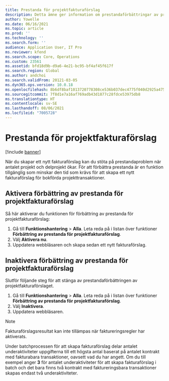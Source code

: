 ```yaml
---
title: Prestanda för projektfakturaförslag
description: Detta ämne ger information om prestandaförbättringar av projektfakturaförslag.
author: Yowelle
ms.date: 06/16/2021
ms.topic: article
ms.prod: ''
ms.technology: ''
ms.search.form: ''
audience: Application User, IT Pro
ms.reviewer: kfend
ms.search.scope: Core, Operations
ms.custom: 23561
ms.assetid: bfd18d9b-d9a6-4e21-bc95-bf4af45f617f
ms.search.region: Global
ms.author: andchoi
ms.search.validFrom: 20121-03-05
ms.dyn365.ops.version: 10.0.18
ms.openlocfilehash: 8b6df8baf1013720778308ce536b037dec4775f040d2925a47508fb373900f81
ms.sourcegitcommit: 7f8d1e7a16af769adb43d1877c28fdce53975db8
ms.translationtype: HT
ms.contentlocale: sv-SE
ms.lasthandoff: 08/06/2021
ms.locfileid: "7005728"
---
```

# <a name="project-invoice-proposal-performance"></a>Prestanda för projektfakturaförslag

[!include [banner](../includes/banner.md)]

När du skapar ett nytt fakturaförslag kan du stöta på prestandaproblem när antalet projekt och delprojekt ökar. För att förbättra prestanda är en funktion tillgänglig som minskar den tid som krävs för att skapa ett nytt fakturaförslag för bokförda projekttransaktioner.

## <a name="enable-project-invoice-proposal-performance-enhancement"></a>Aktivera förbättring av prestanda för projektfakturaförslag
Så här aktiverar du funktionen för förbättring av prestanda för projektfakturaförslag:

1.  Gå till **Funktionshantering** > **Alla**. Leta reda på i listan över funktioner **Förbättring av prestanda för projektfakturaförslag**.
2.  Välj **Aktivera nu**.
3.  Uppdatera webbläsaren och skapa sedan ett nytt fakturaförslag.

## <a name="turn-off-project-invoice-proposal-performance-enhancement"></a>Inaktivera förbättring av prestanda för projektfakturaförslag
Slutför följande steg för att stänga av prestandaförbättringen av projektfakturaförslaget.

1.  Gå till **Funktionshantering** > **Alla**. Leta reda på i listan över funktioner **Förbättring av prestanda för projektfakturaförslag**.
2.  Välj **Inaktivera**.
3.  Uppdatera webbläsaren.

> [!NOTE]
> Fakturaförslagsresultat kan inte tillämpas när faktureringsregler har aktiverats.
> 
> Under batchprocessen för att skapa fakturaförslag delar antalet underaktiviteter uppgifterna till ett högsta antal baserat på antalet kontrakt med fakturabara transaktioner, oavsett vad du har angett. Om du till exempel anger **3** för antalet underaktiviteter för att skapa fakturaförslag i batch och det bara finns två kontrakt med faktureringsbara transaktioner skapas endast två underaktiviteter.
